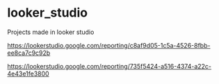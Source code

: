 # looker_studio
Projects made in looker studio

https://lookerstudio.google.com/reporting/c8af9d05-1c5a-4526-8fbb-ee8ca7c9c92b

https://lookerstudio.google.com/reporting/735f5424-a516-4374-a22c-4e43e1fe3800

